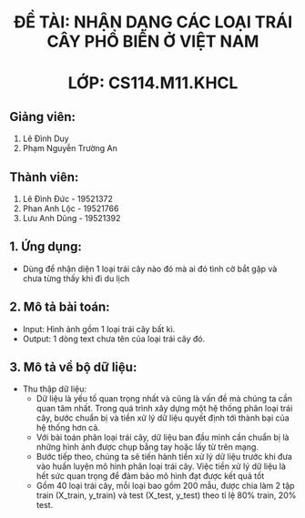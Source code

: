 <h1 align="center"><b>ĐỀ TÀI: NHẬN DẠNG CÁC LOẠI TRÁI CÂY PHỔ BIẾN Ở VIỆT NAM</b></h>
<h1 align="center"><b>LỚP: CS114.M11.KHCL</b></h>

## Giảng viên:
1. Lê Đình Duy
2. Phạm Nguyễn Trường An
## Thành viên:
1. Lê Đình Đức - 19521372
2. Phan Anh Lộc - 19521766
3. Lưu Anh Dũng - 19521392
## 1. Ứng dụng:
  - Dùng để nhận diện 1 loại trái cây nào đó mà ai đó tình cờ bắt gặp và chưa từng thấy khi đi du lịch
## 2. Mô tả bài toán:
  - Input: Hình ảnh gồm 1 loại trái cây bất kì.
  - Output: 1 dòng text chưa tên của loại trái cây đó.
## 3. Mô tả về bộ dữ liệu:
  - Thu thập dữ liệu:
    - Dữ liệu là yếu tố quan trọng nhất và cũng là vấn đề mà chúng ta cần quan tâm nhất. Trong quá trình xây dựng một hệ thống phân loại trái cây, bước chuẩn bị và tiền xử lý dữ liệu quyết định tới thành bại của hệ thống hơn cả.
    - Với bài toán phân loại trái cây, dữ liệu ban đầu mình cần chuẩn bị là những hình ảnh được chụp bằng tay hoặc lấy từ trên mạng.
    - Bước tiếp theo, chúng ta sẽ tiến hành tiền xử lý dữ liệu trước khi đưa vào huấn luyện mô hình phân loại trái cây. Việc tiền xử lý dữ liệu là hết sức quan trọng để đảm bảo mô hình đạt được kết quả tốt
    - Gồm 40 loại trái cây, mỗi loại bao gồm 200 mẫu, được chia làm 2 tập train (X_train, y_train) và test (X_test, y_test) theo tỉ lệ 80% train, 20% test.


